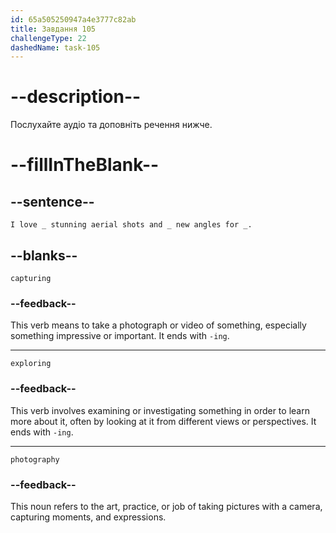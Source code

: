 ```yaml
---
id: 65a505250947a4e3777c82ab
title: Завдання 105
challengeType: 22
dashedName: task-105
---
```


<!--
AUDIO REFERENCE:
"I love capturing stunning aerial shots and exploring new angles for photography."
-->

# --description--

Послухайте аудіо та доповніть речення нижче.

# --fillInTheBlank--

## --sentence--

`I love _ stunning aerial shots and _ new angles for _.`

## --blanks--

`capturing`

### --feedback--

This verb means to take a photograph or video of something, especially something impressive or important. It ends with `-ing`.

---

`exploring`

### --feedback--

This verb involves examining or investigating something in order to learn more about it, often by looking at it from different views or perspectives. It ends with `-ing`.

---

`photography`

### --feedback--

This noun refers to the art, practice, or job of taking pictures with a camera, capturing moments, and expressions.
